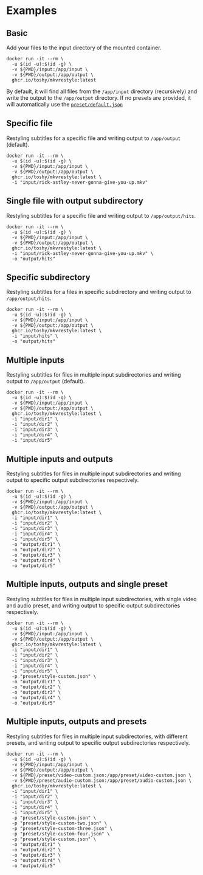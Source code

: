 # Examples

## Basic

Add your files to the input directory of the mounted container.

```shell
docker run -it --rm \
  -u $(id -u):$(id -g) \
  -v ${PWD}/input:/app/input \
  -v ${PWD}/output:/app/output \
  ghcr.io/toshy/mkvrestyle:latest
```

By default, it will find all files from the `/app/input` directory (recursively) and write the output to the `/app/output`
directory. If no presets are provided, it will automatically use the [`preset/default.json`](presets.md#default)

## Specific file

Restyling subtitles for a specific file and writing output to `/app/output` (default).

```shell
docker run -it --rm \
  -u $(id -u):$(id -g) \
  -v ${PWD}/input:/app/input \
  -v ${PWD}/output:/app/output \
  ghcr.io/toshy/mkvrestyle:latest \
  -i "input/rick-astley-never-gonna-give-you-up.mkv"
```

## Single file with output subdirectory

Restyling subtitles for a specific file and writing output to `/app/output/hits`.

```shell
docker run -it --rm \
  -u $(id -u):$(id -g) \
  -v ${PWD}/input:/app/input \
  -v ${PWD}/output:/app/output \
  ghcr.io/toshy/mkvrestyle:latest \
  -i "input/rick-astley-never-gonna-give-you-up.mkv" \
  -o "output/hits"
```

## Specific subdirectory

Restyling subtitles for a files in specific subdirectory and writing output to `/app/output/hits`.

```shell
docker run -it --rm \
  -u $(id -u):$(id -g) \
  -v ${PWD}/input:/app/input \
  -v ${PWD}/output:/app/output \
  ghcr.io/toshy/mkvrestyle:latest \
  -i "input/hits" \
  -o "output/hits"
```

## Multiple inputs

Restyling subtitles for files in multiple input subdirectories and writing output to `/app/output` (default).

```shell
docker run -it --rm \
  -u $(id -u):$(id -g) \
  -v ${PWD}/input:/app/input \
  -v ${PWD}/output:/app/output \
  ghcr.io/toshy/mkvrestyle:latest \
  -i "input/dir1" \
  -i "input/dir2" \
  -i "input/dir3" \
  -i "input/dir4" \
  -i "input/dir5"
```

## Multiple inputs and outputs

Restyling subtitles for files in multiple input subdirectories and writing output to specific output subdirectories
respectively.

```shell
docker run -it --rm \
  -u $(id -u):$(id -g) \
  -v ${PWD}/input:/app/input \
  -v ${PWD}/output:/app/output \
  ghcr.io/toshy/mkvrestyle:latest \
  -i "input/dir1" \
  -i "input/dir2" \
  -i "input/dir3" \
  -i "input/dir4" \
  -i "input/dir5" \
  -o "output/dir1" \
  -o "output/dir2" \
  -o "output/dir3" \
  -o "output/dir4" \
  -o "output/dir5"
```

## Multiple inputs, outputs and single preset

Restyling subtitles for files in multiple input subdirectories, with single video and audio preset, and writing output
to specific output subdirectories respectively.

```shell
docker run -it --rm \
  -u $(id -u):$(id -g) \
  -v ${PWD}/input:/app/input \
  -v ${PWD}/output:/app/output \
  ghcr.io/toshy/mkvrestyle:latest \
  -i "input/dir1" \
  -i "input/dir2" \
  -i "input/dir3" \
  -i "input/dir4" \
  -i "input/dir5" \
  -p "preset/style-custom.json" \
  -o "output/dir1" \
  -o "output/dir2" \
  -o "output/dir3" \
  -o "output/dir4" \
  -o "output/dir5"
```

## Multiple inputs, outputs and presets

Restyling subtitles for files in multiple input subdirectories, with different presets, and writing output to specific
output subdirectories respectively.

```shell
docker run -it --rm \
  -u $(id -u):$(id -g) \
  -v ${PWD}/input:/app/input \
  -v ${PWD}/output:/app/output \
  -v ${PWD}/preset/video-custom.json:/app/preset/video-custom.json \
  -v ${PWD}/preset/audio-custom.json:/app/preset/audio-custom.json \
  ghcr.io/toshy/mkvrestyle:latest \
  -i "input/dir1" \
  -i "input/dir2" \
  -i "input/dir3" \
  -i "input/dir4" \
  -i "input/dir5" \
  -p "preset/style-custom.json" \
  -p "preset/style-custom-two.json" \
  -p "preset/style-custom-three.json" \
  -p "preset/style-custom-four.json" \
  -p "preset/style-custom.json" \
  -o "output/dir1" \
  -o "output/dir2" \
  -o "output/dir3" \
  -o "output/dir4" \
  -o "output/dir5"
```
